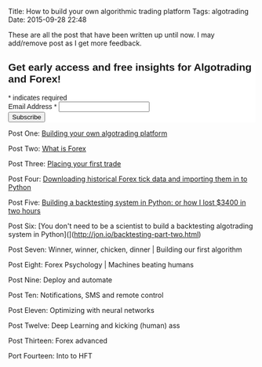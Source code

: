 Title: How to build your own algorithmic trading platform 
Tags: algotrading
Date: 2015-09-28 22:48

These are all the post that have been written up until now. I may add/remove post as I get more feedback. 

<!-- Begin MailChimp Signup Form -->
<link href="//cdn-images.mailchimp.com/embedcode/classic-081711.css" rel="stylesheet" type="text/css">
<style type="text/css">
	#mc_embed_signup{background:#fff; clear:left; font:14px Helvetica,Arial,sans-serif; }
	/* Add your own MailChimp form style overrides in your site stylesheet or in this style block.
	   We recommend moving this block and the preceding CSS link to the HEAD of your HTML file. */
</style>
<div id="mc_embed_signup">
<form action="//jon.us2.list-manage.com/subscribe/post?u=d41a019257dd51ec51a105e74&amp;id=b1233e19f3" method="post" id="mc-embedded-subscribe-form" name="mc-embedded-subscribe-form" class="validate" target="_blank" novalidate>
    <div id="mc_embed_signup_scroll">
	<h2>Get early access and free insights for Algotrading and Forex!</h2>
<div class="indicates-required"><span class="asterisk">*</span> indicates required</div>
<div class="mc-field-group">
	<label for="mce-EMAIL">Email Address  <span class="asterisk">*</span>
</label>
	<input type="email" value="" name="EMAIL" class="required email" id="mce-EMAIL">
</div>
	<div id="mce-responses" class="clear">
		<div class="response" id="mce-error-response" style="display:none"></div>
		<div class="response" id="mce-success-response" style="display:none"></div>
	</div>    <!-- real people should not fill this in and expect good things - do not remove this or risk form bot signups-->
    <div style="position: absolute; left: -5000px;" aria-hidden="true"><input type="text" name="b_d41a019257dd51ec51a105e74_b1233e19f3" tabindex="-1" value=""></div>
    <div class="clear"><input type="submit" value="Subscribe" name="subscribe" id="mc-embedded-subscribe" class="button"></div>
    </div>
</form>
</div>
<script type='text/javascript' src='//s3.amazonaws.com/downloads.mailchimp.com/js/mc-validate.js'></script><script type='text/javascript'>(function($) {window.fnames = new Array(); window.ftypes = new Array();fnames[0]='EMAIL';ftypes[0]='email';}(jQuery));var $mcj = jQuery.noConflict(true);</script>
<!--End mc_embed_signup-->


Post One: [Building your own algotrading platform](how-to-build-your-own-algorithmic-trading-platform-part-one.html)

Post Two: [What is Forex](what-is-forex.html)

Post Three: [Placing your first trade](placing-your-first-forex-trade-with-python.html) 

Post Four: [Downloading historical Forex tick data and importing them in to Python](http://jon.io/downloading-historical-forex-tick-data-and-importing-them-in-to-python-using-pandas.html)

Post Five: [Building a backtesting system in Python: or how I lost $3400 in two hours](http://jon.io/building-a-backtesting-system-in-python-or-how-i-lost-3400-in-two-hours.html)

Post Six: [You don't need to be a scientist to build a backtesting algotrading system in Python](](http://jon.io/backtesting-part-two.html)

Post Seven: Winner, winner, chicken, dinner | Building our first algorithm

Post Eight: Forex Psychology | Machines beating humans

Post Nine: Deploy and automate

Post Ten: Notifications, SMS and remote control

Post Eleven: Optimizing with neural networks

Post Twelve: Deep Learning and kicking (human) ass

Post Thirteen: Forex advanced

Port Fourteen: Into to HFT



